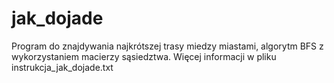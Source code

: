 # jak_dojade
Program do znajdywania najkrótszej trasy miedzy miastami, algorytm BFS z wykorzystaniem macierzy sąsiedztwa. Więcej informacji w pliku instrukcja_jak_dojade.txt
